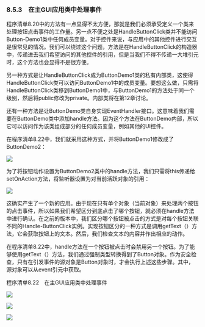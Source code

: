    

### 8.5.3　在主GUI应用类中处理事件

程序清单8.20中的方法有一点显得不太方便，那就是我们必须承受定义一个类来处理按钮点击事件的工作量。另一点不便之处是HandleButtonClick类并不能访问Button-Demo1类中任何成员变量。对于控件来说，与应用中的其他控件进行交互是很常见的情况。我们可以绕过这个问题，方法是在HandleButtonClick的构造器中，传递进去我们希望访问的其他控件的引用，但是当我们不得不传递一大堆引元时，这个方法也会显得不是很方便。

另一种方式是让HandleButtonClick成为ButtonDemo1类的私有内部类，这使得HandleButtonClick类可以访问ButtonDemo1中的成员变量。要想这么做，只需将HandleButtonClick类移到ButtonDemo1中，与ButtonDemo1的方法处于同一个级别，然后将public修改为private。内部类将在第12章讨论。

还有一种方法是让ButtonDemo类自身实现EventHandler<ActionEvent>接口。这意味着我们需要在ButtonDemo类中添加handle方法。因为这个方法在ButtonDemo内部，所以它可以访问作为该类组成部分的任何成员变量，例如其他的UI控件。

在程序清单8.22中，我们就采用这种方式，并将ButtonDemo1修改成了ButtonDemo2：

![](0-Assets/Epubook/程序员编程语言经典合集（计算机科学丛书5册套装），javapython编程语言含经典教材龙书《编译原理》%20(Bruce%20Eckel%20%20Alfred%20V.%20Aho%20%20Monica%20S.%20Lam%20etc.)%20(Z-Library)/images/image10925.jpeg)

为了将按钮动作设置为ButtonDemo2类中的handle方法，我们只需将this传递给setOnAction方法，将监听器设置为对当前活跃对象的引用：

![](../Images/image10926.gif)

这确实产生了一个新的应用。由于现在只有单个对象（当前对象）来处理两个按钮的点击事件，所以如果我们希望区分到底点击了哪个按钮，就必须在handle方法中进行确认。在之前的版本中，我们区分哪个按钮被点击的方式是对每个按钮关联不同的Handle-ButtonClick实例。实现按钮区分的一种方式是调用getText（）方法，它会获取按钮上的文本。然后，我们检查文本的内容并作出相应的动作。

在程序清单8.22中，handle方法在一个按钮被点击时会禁用另一个按钮。为了能够使用getText（）方法，我们通过强制类型转换得到了Button对象。作为安全检查，只有在引发事件的源对象是Button对象时，才会执行上述这些步骤。其中，源对象可以从event引元中获取。

程序清单8.22　在主GUI应用类中处理事件

![](0-Assets/Epubook/程序员编程语言经典合集（计算机科学丛书5册套装），javapython编程语言含经典教材龙书《编译原理》%20(Bruce%20Eckel%20%20Alfred%20V.%20Aho%20%20Monica%20S.%20Lam%20etc.)%20(Z-Library)/images/image10927.jpeg)

![](0-Assets/Epubook/程序员编程语言经典合集（计算机科学丛书5册套装），javapython编程语言含经典教材龙书《编译原理》%20(Bruce%20Eckel%20%20Alfred%20V.%20Aho%20%20Monica%20S.%20Lam%20etc.)%20(Z-Library)/images/image10928.jpeg)

![](0-Assets/Epubook/程序员编程语言经典合集（计算机科学丛书5册套装），javapython编程语言含经典教材龙书《编译原理》%20(Bruce%20Eckel%20%20Alfred%20V.%20Aho%20%20Monica%20S.%20Lam%20etc.)%20(Z-Library)/images/image10929.jpeg)